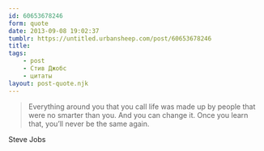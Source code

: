 ```yaml
---
id: 60653678246
form: quote
date: 2013-09-08 19:02:37
tumblr: https://untitled.urbansheep.com/post/60653678246
title: 
tags:
    - post
    - Стив Джобс
    - цитаты
layout: post-quote.njk
---
```


<blockquote>
Everything around you that you call life was made up by people that were no smarter than you. And you can change it. Once you learn that, you’ll never be the same again.
</blockquote>

Steve Jobs
